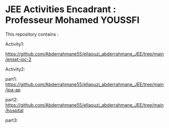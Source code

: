 #  JEE Activities Encadrant : Professeur Mohamed YOUSSFI 
               

This repository contains :

Activity1:

https://github.com/Abderrahmane55/ellaouzi_abderrahmane_JEE/tree/main/enset-ioc-2

Activity2:

part1: https://github.com/Abderrahmane55/ellaouzi_abderrahmane_JEE/tree/main/jpa-ap

part2: https://github.com/Abderrahmane55/ellaouzi_abderrahmane_JEE/tree/main/hospital

part3: 
